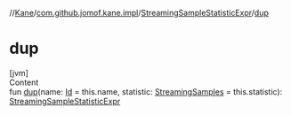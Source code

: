 //[Kane](../../index.md)/[com.github.jomof.kane.impl](../index.md)/[StreamingSampleStatisticExpr](index.md)/[dup](dup.md)



# dup  
[jvm]  
Content  
fun [dup](dup.md)(name: [Id](../index.md#%5Bcom.github.jomof.kane.impl%2FId%2F%2F%2FPointingToDeclaration%2F%5D%2FClasslikes%2F-627826668) = this.name, statistic: [StreamingSamples](../-streaming-samples/index.md) = this.statistic): [StreamingSampleStatisticExpr](index.md)  



